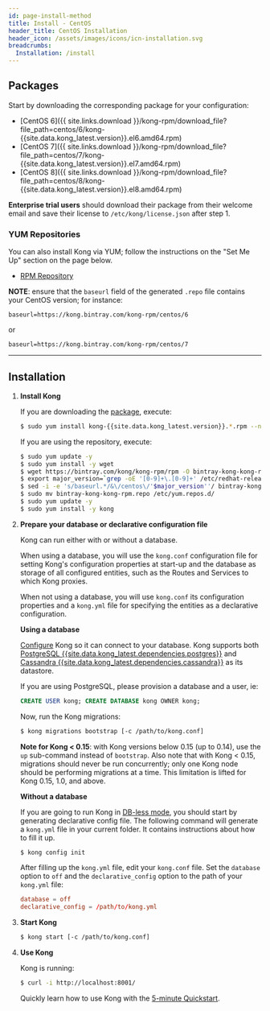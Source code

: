 ```yaml
---
id: page-install-method
title: Install - CentOS
header_title: CentOS Installation
header_icon: /assets/images/icons/icn-installation.svg
breadcrumbs:
  Installation: /install
---
```


## Packages

Start by downloading the corresponding package for your configuration:

- [CentOS 6]({{ site.links.download }}/kong-rpm/download_file?file_path=centos/6/kong-{{site.data.kong_latest.version}}.el6.amd64.rpm)
- [CentOS 7]({{ site.links.download }}/kong-rpm/download_file?file_path=centos/7/kong-{{site.data.kong_latest.version}}.el7.amd64.rpm)
- [CentOS 8]({{ site.links.download }}/kong-rpm/download_file?file_path=centos/8/kong-{{site.data.kong_latest.version}}.el8.amd64.rpm)

**Enterprise trial users** should download their package from their welcome email and save their license to `/etc/kong/license.json` after step 1.

### YUM Repositories

You can also install Kong via YUM; follow the instructions on the "Set Me Up"
section on the page below.

- [RPM Repository](https://bintray.com/kong/kong-rpm)

**NOTE**: ensure that the `baseurl` field of the generated `.repo` file contains
your CentOS version; for instance:

```
baseurl=https://kong.bintray.com/kong-rpm/centos/6
```
or

```
baseurl=https://kong.bintray.com/kong-rpm/centos/7
```

----

## Installation

1. **Install Kong**

    If you are downloading the [package](#packages), execute:

    ```bash
    $ sudo yum install kong-{{site.data.kong_latest.version}}.*.rpm --nogpgcheck
    ```
    If you are using the repository, execute:

    ```bash
    $ sudo yum update -y
    $ sudo yum install -y wget
    $ wget https://bintray.com/kong/kong-rpm/rpm -O bintray-kong-kong-rpm.repo
    $ export major_version=`grep -oE '[0-9]+\.[0-9]+' /etc/redhat-release | cut -d "." -f1`
    $ sed -i -e 's/baseurl.*/&\/centos\/'$major_version''/ bintray-kong-kong-rpm.repo
    $ sudo mv bintray-kong-kong-rpm.repo /etc/yum.repos.d/
    $ sudo yum update -y
    $ sudo yum install -y kong
    ```

2. **Prepare your database or declarative configuration file**

    Kong can run either with or without a database.

    When using a database, you will use the `kong.conf` configuration file for setting Kong's
    configuration properties at start-up and the database as storage of all configured entities,
    such as the Routes and Services to which Kong proxies.

    When not using a database, you will use `kong.conf` its configuration properties and a `kong.yml`
    file for specifying the entities as a declarative configuration.

    **Using a database**

    [Configure][configuration] Kong so it can connect to your database. Kong supports both [PostgreSQL {{site.data.kong_latest.dependencies.postgres}}](http://www.postgresql.org/) and [Cassandra {{site.data.kong_latest.dependencies.cassandra}}](http://cassandra.apache.org/) as its datastore.

    If you are using PostgreSQL, please provision a database and a user, ie:

    ```sql
    CREATE USER kong; CREATE DATABASE kong OWNER kong;
    ```

    Now, run the Kong migrations:

    ```bash
    $ kong migrations bootstrap [-c /path/to/kong.conf]
    ```

    **Note for Kong < 0.15**: with Kong versions below 0.15 (up to 0.14), use
    the `up` sub-command instead of `bootstrap`. Also note that with Kong <
    0.15, migrations should never be run concurrently; only one Kong node
    should be performing migrations at a time. This limitation is lifted for
    Kong 0.15, 1.0, and above.

    **Without a database**

    If you are going to run Kong in [DB-less mode](/{{site.data.kong_latest.release}}/db-less-and-declarative-config/),
    you should start by generating declarative config file. The following command will generate a `kong.yml`
    file in your current folder. It contains instructions about how to fill it up.

    ``` bash
    $ kong config init
    ```

    After filling up the `kong.yml` file, edit your `kong.conf` file. Set the `database` option
    to `off` and the `declarative_config` option to the path of your `kong.yml` file:

    ``` conf
    database = off
    declarative_config = /path/to/kong.yml
    ```

3. **Start Kong**

    ```bash
    $ kong start [-c /path/to/kong.conf]
    ```

4. **Use Kong**

    Kong is running:

    ```bash
    $ curl -i http://localhost:8001/
    ```

    Quickly learn how to use Kong with the [5-minute Quickstart](/latest/getting-started/quickstart).

[configuration]: /{{site.data.kong_latest.release}}/configuration#database
